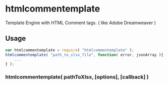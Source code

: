 # htmlcommentemplate
Template Engine with HTML Comment tags. ( like Adobe Dreamweaver )

<!--
## Install

```Bash
$ npm install htmlcommentemplate
```
-->

## Usage

```JavaScript
var htmlcommentemplate = require( "htmlcommentemplate" );
htmlcommentemplate( "path_to_xlsx_file", function( error, jsonArray ){
    ...
} );
```

### htmlcommentemplate( pathToXlsx, [options], [callback] )

